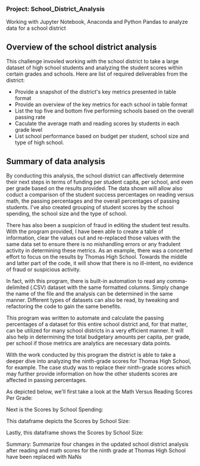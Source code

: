 ### Project: School_District_Analysis
Working with Jupyter Notebook, Anaconda and Python Pandas to analyze data for a school district
## Overview of the school district analysis
This challenge invovled working with the school district to take a large dataset of high school students and analyzing the student scores within certain grades and schools.  Here are list of required deliverables from the district:
- Provide a snapshot of the district's key metrics presented in table format
- Provide an overview of the key metrics for each school in table format
- List the top five and bottom five performing schools based on the overall passing rate
- Caculate the average math and reading scores by students in each grade level
- List school performance based on budget per student, school size and type of high school.

## Summary of data analysis

By conducting this analysis, the school district can affectively determine their next steps in terms of funding per student capita, per school, and even per grade based on the results provided.  The data shown will allow also coduct a comparison of the student success percentages on reading versus math, the passing percentages and the overall percentages of passing students.  I've also created grouping of student scores by the school spending, the school size and the type of school.

There has also been a suspicion of fraud in editing the student test results.  With the program provided, I have been able to create a table of information, clear the values out and re-replaced those values with the same data set to ensure there is no mishandling errors or any fradulent activity in determining these metrics.  As an example, there was a concerted effort to focus on the results by Thomas High School.  Towards the middle and latter part of the code, it will show that there is no ill-intent, no evidence of fraud or suspicious activity.

In fact, with this program, there is built-in automation to read any comma-delimited (.CSV) dataset with the same formatted columns.  Simply change the name of the file and the analysis can be determined in the same manner.  Different types of datasets can also be read, by tweaking and refactoring the code to gain the same benefits.  

This program was written to automate and calculate the passing percentages of a dataset for this entire school district and, for that matter, can be utilized for many school districts in a very efficient manner.  It will also help in determining the total budgetary amounts per capita, per grade, per school if those metrics are analytics are necessary data points.

With the work conducted by this program the district is able to take a deeper dive into analyzing the ninth-grade scores for Thomas High School, for example.   The case study was to replace their ninth-grade scores which may further provide information on how the other students scores are affected in passing percentages.

As depicted below, we'll first take a look at the Math Versus Reading Scores Per Grade:

Next is the Scores by School Spending:

This dataframe depicts the Scores by School Size:

Lastly, this dataframe shows the Scores by School Size:


Summary: Summarize four changes in the updated school district analysis after reading and math scores for the ninth grade at Thomas High School have been replaced with NaNs